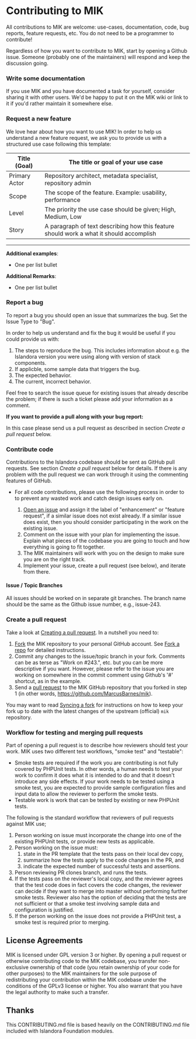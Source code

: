 # Contributing to MIK

All contributions to MIK are welcome: use-cases, documentation, code, bug reports, feature requests, etc. You do not need to be a programmer to contribute!

Regardless of how you want to contribute to MIK, start by opening a Github issue. Someone (probably one of the maintainers) will respond and keep the discussion going.

### Write some documentation

If you use MIK and you have documented a task for yourself, consider sharing it with other users. We'd be happy to put it on the MIK wiki or link to it if you'd rather maintain it somewhere else.

### Request a new feature

We love hear about how you want to use MIK! In order to help us understand a new feature request, we ask you to provide us with a structured use case following this template:

| Title (Goal)  | The title or goal of your use case                            |
--------------- |------------------------------------                           |
| Primary Actor | Repository architect, metadata specialist, repository admin   |
| Scope         | The scope of the feature. Example: usability, performance     |
| Level         | The priority the use case should be given; High, Medium, Low  |
| Story         | A paragraph of text describing how this feature should work a what it should accomplish |

***

**Additional examples**:
* One per list bullet

**Additional Remarks**:
* One per list bullet

### Report a bug

To report a bug you should open an issue that summarizes the bug. Set the Issue Type to "Bug".

In order to help us understand and fix the bug it would be useful if you could provide us with:

1. The steps to reproduce the bug. This includes information about e.g. the Islandora version you were using along with version of stack components.
2. If applicble, some sample data that triggers the bug.
3. The expected behavior.
4. The current, incorrect behavior.

Feel free to search the issue queue for existing issues that already describe the problem; if there is such a ticket please add your information as a comment.

**If you want to provide a pull along with your bug report:**

In this case please send us a pull request as described in section _Create a pull request_ below.

### Contribute code

Contributions to the Islandora codebase should be sent as GitHub pull requests. See section _Create a pull request_ below for details. If there is any problem with the pull request we can work through it using the commenting features of GitHub.

* For all code contributions, please use the following process in order to to prevent any wasted work and catch design issues early on.

    1. [Open an issue](https://github.com/MarcusBarnes/mik/issues) and assign it the label of "enhancement" or "feature request", if a similar issue does not exist already. If a similar issue does exist, then you should consider participating in the work on the existing issue.
    2. Comment on the issue with your plan for implementing the issue. Explain what pieces of the codebase you are going to touch and how everything is going to fit together.
    3. The MIK maintainers will work with you on the design to make sure you are on the right track.
    4. Implement your issue, create a pull request (see below), and iterate from there.

#### Issue / Topic Branches

All issues should be worked on in separate git branches. The branch name should be the same as the Github issue number, e.g., issue-243.

### Create a pull request

Take a look at [Creating a pull request](https://help.github.com/articles/creating-a-pull-request). In a nutshell you need to:

1. [Fork](https://help.github.com/articles/fork-a-repo) the MIK repository to your personal GitHub account. See [Fork a repo](https://help.github.com/articles/fork-a-repo) for detailed instructions.
2. Commit any changes to the issue/topic branch in your fork. Comments can be as terse as "Work on #243.", etc. but you can be more descriptive if you want. However, please refer to the issue you are working on somewhere in the commit comment using Github's '#' shortcut, as in the example.
3. Send a [pull request](https://help.github.com/articles/creating-a-pull-request) to the MIK GitHub repository that you forked in step 1 (in other words, https://github.com/MarcusBarnes/mik).

You may want to read [Syncing a fork](https://help.github.com/articles/syncing-a-fork) for instructions on how to keep your fork up to date with the latest changes of the upstream (official) `mik` repository.

### Workflow for testing and merging pull requests

Part of opening a pull request is to describe how reviewers should test your work. MIK uses two different test workflows, "smoke test" and "testable":

* Smoke tests are required if the work you are contributing is not fully covered by PHPUnit tests. In other words, a human needs to test your work to confirm it does what it is intended to do and that it doesn't introduce any side effects. If your work needs to be tested using a smoke test, you are expected to provide sample configuration files and input data to allow the reviewer to perform the smoke tests.
* Testable work is work that can be tested by existing or new PHPUnit tests.

The following is the standard workflow that reviewers of pull requests against MIK use;

1. Person working on issue must incorporate the change into one of the existing PHPUnit tests, or provide new tests as applicable.
1. Person working on the issue must:
    1. state in the PR template that the tests pass on their local dev copy,
    1. summarize how the tests apply to the code changes in the PR, and
    1. indicate the expected number of successful tests and assertions.
1. Person reviewing PR clones branch, and runs the tests.
1. If the tests pass on the reviewer's local copy, and the reviewer agrees that the test code does in fact covers the code changes, the reviewer can decide if they want to merge into master without performing further smoke tests. Reviewer also has the option of deciding that the tests are not sufficient or that a smoke test involving sample data and configuration is justified.
1. If the person working on the issue does not provide a PHPUnit test, a smoke test is required prior to merging.

## License Agreements

MIK is licensed under GPL version 3 or higher. By opening a pull request or otherwise contributing code to the MIK codebase, you transfer non-exclusive ownership of that code (you retain ownership of your code for other purposes) to the MIK maintainers for the sole purpose of redistributing your contribution within the MIK codebase under the conditions of the GPLv3 license or higher. You also warrant that you have the legal authority to make such a transfer.

## Thanks

This CONTRIBUTING.md file is based heavily on the CONTRIBUTING.md file included with Islandora Foundation modules.

